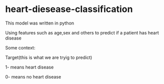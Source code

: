 # heart-diesease-classification

This model was written in python

Using features such as age,sex and others to predict if a patient has heart disease

Some context:

Target(this is what we are tryig to predict)

1- means heart disease 

0- means no heart disease 
